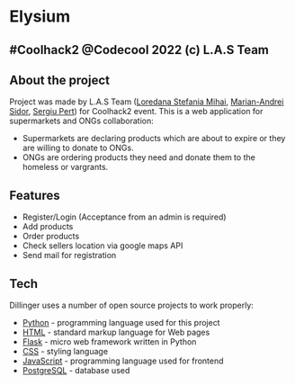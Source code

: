 # Elysium
## #Coolhack2 @Codecool 2022 (c) L.A.S Team

## About the project

Project was made by L.A.S Team ([Loredana Stefania Mihai](https://github.com/Loredana27), [Marian-Andrei Sidor](https://github.com/SidorAndrei), [Sergiu Pert](https://github.com/SergiuPert)) for Coolhack2 event.
This is a web application for supermarkets and ONGs collaboration:
 - Supermarkets are declaring products which are about to expire or they are willing to donate to ONGs.
 - ONGs are ordering products they need and donate them to the homeless or vargrants.

## Features

- Register/Login (Acceptance from an admin is required)
- Add products
- Order products
- Check sellers location via google maps API
- Send mail for registration

## Tech

Dillinger uses a number of open source projects to work properly:

- [Python](https://www.python.org/) - programming language used for this project
- [HTML](https://www.w3schools.com/html/) - standard markup language for Web pages
- [Flask](https://flask.palletsprojects.com/en/2.2.x/) - micro web framework written in Python
- [CSS](https://www.w3schools.com/css/) - styling language
- [JavaScript](https://www.javascript.com/) - programming language used for frontend
- [PostgreSQL](https://www.postgresql.org/) - database used

